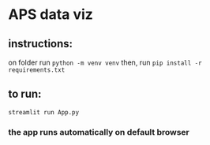 # APS data viz

## instructions:

on folder run `python -m venv venv`
then, run `pip install -r requirements.txt`

## to run:

`streamlit run App.py`

### the app runs automatically on default browser
